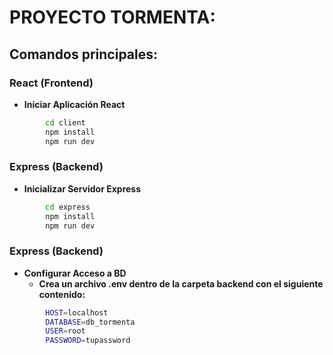 # PROYECTO TORMENTA:

## Comandos principales:

### React (Frontend)

- **Iniciar Aplicación React**
```sh
        cd client
        npm install
        npm run dev
```

### Express (Backend)

- **Inicializar Servidor Express**
```sh
        cd express
        npm install
        npm run dev
```

### Express (Backend)

- **Configurar Acceso a BD**
  - **Crea un archivo .env dentro de la carpeta backend con el siguiente contenido:**
```sh
        HOST=localhost
        DATABASE=db_tormenta
        USER=root
        PASSWORD=tupassword
```